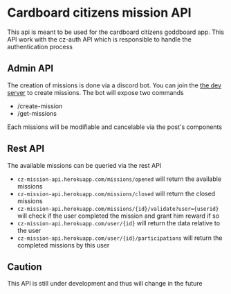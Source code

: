 # Cardboard citizens mission API

This api is meant to be used for the cardboard citizens goddboard app. This API work with the cz-auth API which is responsible to handle the authentication process

## Admin API

The creation of missions is done via a discord bot. You can join the [the dev server](https://discord.gg/pcXzubhZXD) to create missions. The bot will expose two commands

- /create-mission
- /get-missions

Each missions will be modifiable and cancelable via the post's components

## Rest API

The available missions can be queried via the rest API
- ``cz-mission-api.herokuapp.com/missions/opened`` will return the available missions
- ``cz-mission-api.herokuapp.com/missions/closed`` will return the closed missions
- ``cz-mission-api.herokuapp.com/missions/{id}/validate?user={userid}`` will check if the user completed the mission and grant him reward if so
- ``cz-mission-api.herokuapp.com/user/{id}`` will return the data relative to the user
- ``cz-mission-api.herokuapp.com/user/{id}/participations`` will return the completed missions by this user

## Caution

This API is still under development and thus will change in the future
